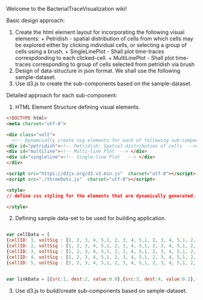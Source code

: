 Welcome to the BacterialTraceVisualization wiki!

Basic design approach:
  1. Create the html element layout for incorporating the following visual elements:
    + Petridish - spatial distribution of cells from which cells may be explored either by clicking individual cells, or selecting a group of cells using a brush.
    + SingleLinePlot - Shall plot time-traces correspdonding to each clicked-cell.
    + MultiLinePlot - Shall plot time-traces corresponding to group of cells selected from petridish via brush
  2. Design of data-structure in json format. We shall use the following sample-dataset.
  3. Use d3.js to create the sub-components based on the sample-dataset.

Detailed approach for each sub-component:
  1. HTML Element Structure defining visual elements.
  ```html
  <!DOCTYPE html>
  <meta charset="utf-8">

  <div class="volt">
    <!-- Dynamcially create svg elements for each of following sub-components -->
  <div id="petridish"><!-- Petridish: Spatial distribution of cells  --></div>
  <div id="multiline"><!-- Multi-line Plot  --> </div>
  <div id="singleline"><!-- Single-line Plot   --> </div>
  </div>

  <script src="https://d3js.org/d3.v3.min.js"  charset="utf-8"></script>
  <script src="./threeDots.js"  charset="utf-8"></script>

  <style>
  // define css styling for the elements that are dynamically generated.

  </style>

  ```
2. Defining sample data-set to be used for building application.
  ```javascript

var cellData = [
{cellID: 1, voltSig : [1, 2, 3, 4, 5,1, 2, 3, 4, 5,1, 2, 3, 4, 5,1, 2, 3, 4, 5,1, 2, 3, 4, 5,], caSig: [1, 2, 3, 4, 5,1, 2, 3, 4, 5,1, 2, 3, 4, 5,1, 2, 3, 4, 5,1, 2, 3, 4, 5,], xPos: 1, yPos: 1 },
{cellID: 2, voltSig : [1, 2, 3, 4, 5,1, 2, 3, 4, 5,1, 2, 3, 4, 5,1, 2, 3, 4, 5,1, 2, 3, 4, 5,], caSig: [1, 2, 3, 4, 5,1, 2, 3, 4, 5,1, 2, 3, 4, 5,1, 2, 3, 4, 5,1, 2, 3, 4, 5,], xPos: 2, yPos: 2 },
{cellID: 3, voltSig : [1, 2, 3, 4, 5,1, 2, 3, 4, 5,1, 2, 3, 4, 5,1, 2, 3, 4, 5,1, 2, 3, 4, 5,], caSig: [1, 2, 3, 4, 5,1, 2, 3, 4, 5,1, 2, 3, 4, 5,1, 2, 3, 4, 5,1, 2, 3, 4, 5,], xPos: 3, yPos: 3 },
{cellID: 4, voltSig : [1, 2, 3, 4, 5,1, 2, 3, 4, 5,1, 2, 3, 4, 5,1, 2, 3, 4, 5,1, 2, 3, 4, 5,], caSig: [1, 2, 3, 4, 5,1, 2, 3, 4, 5,1, 2, 3, 4, 5,1, 2, 3, 4, 5,1, 2, 3, 4, 5,], xPos: 4, yPos: 4 },
{cellID: 5, voltSig : [1, 2, 3, 4, 5,1, 2, 3, 4, 5,1, 2, 3, 4, 5,1, 2, 3, 4, 5,1, 2, 3, 4, 5,], caSig: [1, 2, 3, 4, 5,1, 2, 3, 4, 5,1, 2, 3, 4, 5,1, 2, 3, 4, 5,1, 2, 3, 4, 5,], xPos: 5, yPos: 5 }];


var linkData = [{src:1, dest:2, value:0.8},{src:3, dest:4, value:0.2},{src:1, dest:5, value:0.1}];

  ```
  3. Use d3.js to build/create sub-components based on sample-dataset.

